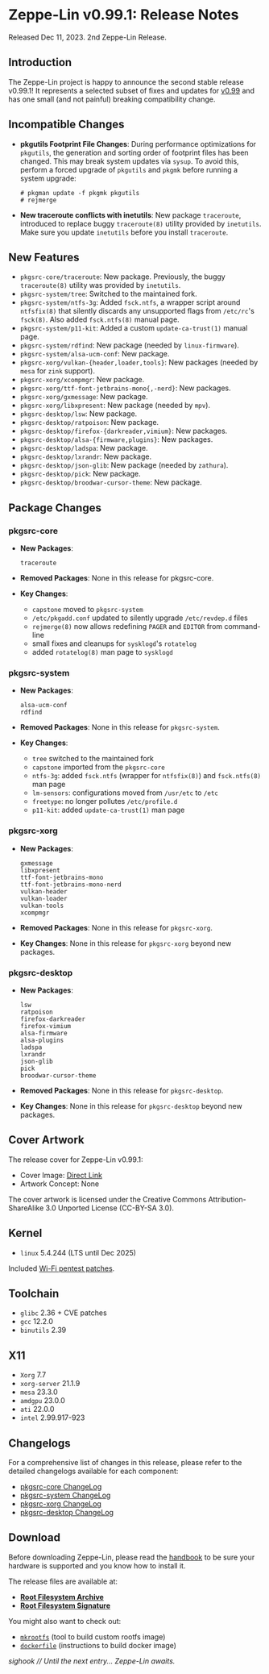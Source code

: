 # Zeppe-Lin v0.99.1: Release Notes

Released Dec 11, 2023.  2nd Zeppe-Lin Release.

## Introduction

The Zeppe-Lin project is happy to announce the second stable release
v0.99.1!
It represents a selected subset of fixes and updates for
[v0.99](relnotes-v0.99.html) and has one small (and not painful)
breaking compatibility change.

## Incompatible Changes

- **pkgutils Footprint File Changes**:
  During performance optimizations for `pkgutils`, the generation and
  sorting order of footprint files has been changed.  This may break
  system updates via `sysup`.  To avoid this, perform a forced upgrade
  of `pkgutils` and `pkgmk` before running a system upgrade:

      # pkgman update -f pkgmk pkgutils
      # rejmerge

- **New traceroute conflicts with inetutils**:
  New package `traceroute`, introduced to replace buggy
  `traceroute(8)` utility provided by `inetutils`.  Make sure you
  update `inetutils` before you install `traceroute`.

## New Features

- `pkgsrc-core/traceroute`: New package.  Previously, the buggy
  `traceroute(8)` utility was provided by `inetutils`.
- `pkgsrc-system/tree`: Switched to the maintained fork.
- `pkgsrc-system/ntfs-3g`: Added `fsck.ntfs`, a wrapper script around
  `ntfsfix(8)` that silently discards any unsupported flags from
  `/etc/rc`'s `fsck(8)`.  Also added `fsck.ntfs(8)` manual page.
- `pkgsrc-system/p11-kit`: Added a custom `update-ca-trust(1)` manual
  page.
- `pkgsrc-system/rdfind`: New package (needed by `linux-firmware`).
- `pkgsrc-system/alsa-ucm-conf`: New package.
- `pkgsrc-xorg/vulkan-{header,loader,tools}`: New packages (needed by
  `mesa` for `zink` support).
- `pkgsrc-xorg/xcompmgr`: New package.
- `pkgsrc-xorg/ttf-font-jetbrains-mono{,-nerd}`: New packages.
- `pkgsrc-xorg/gxmessage`: New package.
- `pkgsrc-xorg/libxpresent`: New package (needed by `mpv`).
- `pkgsrc-desktop/lsw`: New package.
- `pkgsrc-desktop/ratpoison`: New package.
- `pkgsrc-desktop/firefox-{darkreader,vimium}`: New packages.
- `pkgsrc-desktop/alsa-{firmware,plugins}`: New packages.
- `pkgsrc-desktop/ladspa`: New package.
- `pkgsrc-desktop/lxrandr`: New package.
- `pkgsrc-desktop/json-glib`: New package (needed by `zathura`).
- `pkgsrc-desktop/pick`: New package.
- `pkgsrc-desktop/broodwar-cursor-theme`: New package.

## Package Changes

### pkgsrc-core

- **New Packages**:
  ```
  traceroute
  ```

- **Removed Packages**:
  None in this release for pkgsrc-core.

- **Key Changes**:
  - `capstone` moved to `pkgsrc-system`
  - `/etc/pkgadd.conf` updated to silently upgrade `/etc/revdep.d`
    files
  - `rejmerge(8)` now allows redefining `PAGER` and `EDITOR` from
    command-line
  - small fixes and cleanups for `sysklogd`'s `rotatelog`
  - added `rotatelog(8)` man page to `sysklogd`

### pkgsrc-system

- **New Packages**:
  ```
  alsa-ucm-conf
  rdfind
  ```

- **Removed Packages**:
  None in this release for `pkgsrc-system`.

- **Key Changes**:
  - `tree` switched to the maintained fork
  - `capstone` imported from the `pkgsrc-core`
  - `ntfs-3g`: added `fsck.ntfs` (wrapper for `ntfsfix(8)`) and
    `fsck.ntfs(8)` man page
  - `lm-sensors`: configurations moved from `/usr/etc` to `/etc`
  - `freetype`: no longer pollutes `/etc/profile.d`
  - `p11-kit`: added `update-ca-trust(1)` man page

### pkgsrc-xorg

- **New Packages**:
  ```
  gxmessage
  libxpresent
  ttf-font-jetbrains-mono
  ttf-font-jetbrains-mono-nerd
  vulkan-header
  vulkan-loader
  vulkan-tools
  xcompmgr
  ```

- **Removed Packages**:
  None in this release for `pkgsrc-xorg`.

- **Key Changes**:
  None in this release for `pkgsrc-xorg` beyond new packages.

### pkgsrc-desktop

- **New Packages**:
  ```
  lsw
  ratpoison
  firefox-darkreader
  firefox-vimium
  alsa-firmware
  alsa-plugins
  ladspa
  lxrandr
  json-glib
  pick
  broodwar-cursor-theme
  ```

- **Removed Packages**:
  None in this release for `pkgsrc-desktop`.

- **Key Changes**:
  None in this release for `pkgsrc-desktop` beyond new packages.

## Cover Artwork

The release cover for Zeppe-Lin v0.99.1:

- Cover Image: [Direct Link](https://github.com/zeppe-lin/artwork/blob/master/v0.99.1.png?raw=true)
- Artwork Concept: None

The cover artwork is licensed under the Creative Commons
Attribution-ShareAlike 3.0 Unported License (CC-BY-SA 3.0).

## Kernel

- `linux` 5.4.244 (LTS until Dec 2025)

Included [Wi-Fi pentest patches](https://github.com/sighook/lwpp).

## Toolchain

- `glibc` 2.36 + CVE patches
- `gcc` 12.2.0
- `binutils` 2.39

## X11

- `Xorg` 7.7
- `xorg-server` 21.1.9
- `mesa` 23.3.0
- `amdgpu` 23.0.0
- `ati` 22.0.0
- `intel` 2.99.917-923

## Changelogs

For a comprehensive list of changes in this release, please refer to
the detailed changelogs available for each component:

- [pkgsrc-core ChangeLog](https://github.com/zeppe-lin/pkgsrc-core/releases/tag/v0.99.1)
- [pkgsrc-system ChangeLog](https://github.com/zeppe-lin/pkgsrc-system/releases/tag/v0.99.1)
- [pkgsrc-xorg ChangeLog](https://github.com/zeppe-lin/pkgsrc-xorg/releases/tag/v0.99.1)
- [pkgsrc-desktop ChangeLog](https://github.com/zeppe-lin/pkgsrc-desktop/releases/tag/v0.99.1)

## Download

Before downloading Zeppe-Lin, please read the
[handbook](https://zeppe-lin.github.io/handbook.html) to be sure
your hardware is supported and you know how to install it.

The release files are available at:

- [**Root Filesystem Archive**](https://github.com/zeppe-lin/pkgsrc-core/releases/download/v0.99.1/rootfs-v0.99.1-x86_64.tar.xz)
- [**Root Filesystem Signature**](https://github.com/zeppe-lin/pkgsrc-core/releases/download/v0.99.1/rootfs-v0.99.1-x86_64.tar.xz.sig)

You might also want to check out:

- [`mkrootfs`](https://github.com/zeppe-lin/mkrootfs>) (tool to build custom rootfs image)
- [`dockerfile`](https://github.com/zeppe-lin/dockerfile) (instructions to build docker image)


*sighook // Until the next entry... Zeppe-Lin awaits.*
